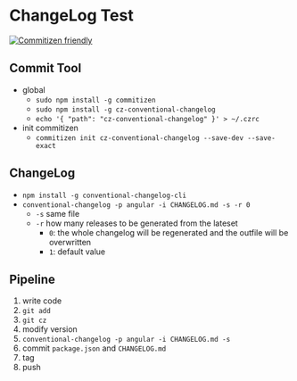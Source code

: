 # ChangeLog Test

[![Commitizen friendly](https://img.shields.io/badge/commitizen-friendly-brightgreen.svg)](http://commitizen.github.io/cz-cli/)

## Commit Tool

* global
  * `sudo npm install -g commitizen`
  * `sudo npm install -g cz-conventional-changelog`
  * `echo '{ "path": "cz-conventional-changelog" }' > ~/.czrc`
* init commitizen
  * `commitizen init cz-conventional-changelog --save-dev --save-exact`

## ChangeLog

* `npm install -g conventional-changelog-cli`
* `conventional-changelog -p angular -i CHANGELOG.md -s -r 0`
  * `-s` same file
  * `-r` how many releases to be generated from the lateset
    * `0`: the whole changelog will be regenerated and the outfile will be overwritten
    * `1`: default value

## Pipeline

1. write code
2. `git add`
3. `git cz`
4. modify version
5. `conventional-changelog -p angular -i CHANGELOG.md -s`
6. commit `package.json` and `CHANGELOG.md`
7. tag
8. push
